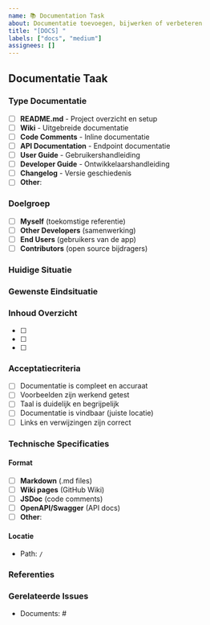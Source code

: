 ```yaml
---
name: 📚 Documentation Task
about: Documentatie toevoegen, bijwerken of verbeteren
title: "[DOCS] "
labels: ["docs", "medium"]
assignees: []
---
```


## Documentatie Taak
<!-- Wat moet er gedocumenteerd worden? -->

### Type Documentatie
- [ ] **README.md** - Project overzicht en setup
- [ ] **Wiki** - Uitgebreide documentatie
- [ ] **Code Comments** - Inline documentatie
- [ ] **API Documentation** - Endpoint documentatie
- [ ] **User Guide** - Gebruikershandleiding
- [ ] **Developer Guide** - Ontwikkelaarshandleiding
- [ ] **Changelog** - Versie geschiedenis
- [ ] **Other**: 

### Doelgroep
- [ ] **Myself** (toekomstige referentie)
- [ ] **Other Developers** (samenwerking)
- [ ] **End Users** (gebruikers van de app)
- [ ] **Contributors** (open source bijdragers)

### Huidige Situatie
<!-- Wat is er nu al gedocumenteerd? -->

### Gewenste Eindsituatie
<!-- Hoe moet de documentatie eruit zien? -->

### Inhoud Overzicht
<!-- Welke onderwerpen moeten behandeld worden? -->
- [ ] 
- [ ] 
- [ ] 

### Acceptatiecriteria
- [ ] Documentatie is compleet en accuraat
- [ ] Voorbeelden zijn werkend getest
- [ ] Taal is duidelijk en begrijpelijk
- [ ] Documentatie is vindbaar (juiste locatie)
- [ ] Links en verwijzingen zijn correct

### Technische Specificaties
#### Format
- [ ] **Markdown** (.md files)
- [ ] **Wiki pages** (GitHub Wiki)
- [ ] **JSDoc** (code comments)
- [ ] **OpenAPI/Swagger** (API docs)
- [ ] **Other**: 

#### Locatie
<!-- Waar komt de documentatie? -->
- Path: `/`

### Referenties
<!-- Links naar bestaande docs, voorbeelden, of inspiratie -->

### Gerelateerde Issues
<!-- Links naar features of bugs die documentatie nodig hebben -->
- Documents: #
